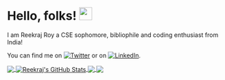 <!--### Hi there 👋-->
# Hello, folks! <img src="https://raw.githubusercontent.com/MartinHeinz/MartinHeinz/master/wave.gif" width="30px">

I am Reekraj Roy a CSE sophomore, bibliophile and coding enthusiast from India!
<!-- Actual text -->

You can find me on [![Twitter][1.2]][1] or on [![LinkedIn][2.2]][2].

<!-- Icons -->

[1.2]: http://i.imgur.com/wWzX9uB.png (twitter icon without padding)
[2.2]: https://raw.githubusercontent.com/MartinHeinz/MartinHeinz/master/linkedin-3-16.png (LinkedIn icon without padding)

<!-- Links to your social media accounts -->

[1]: https://twitter.com/ReekrajR
[2]: https://www.linkedin.com/in/royreekraj/

<a href="https://github.com/REEKRAJROY/REEKRAJROY">
  <img align="center" src="https://github-readme-stats.vercel.app/api/top-langs/?username=REEKRAJROY&hide=java,html&title_color=ffffff&text_color=c9cacc&icon_color=2bbc8a&bg_color=1d1f21" />
</a>
<a href="https://github.com/REEKRAJROY/REEKRAJROY">
  <img align="center" src="https://github-readme-stats.vercel.app/api?username=REEKRAJROY&show_icons=true&line_height=27&count_private=true&title_color=ffffff&text_color=c9cacc&icon_color=2bbc8a&bg_color=1d1f21" alt="Reekraj's GitHub Stats" />
</a>

<a href="https://github.com/REEKRAJROY/python-project-blueprint">
  <img align="center" src="https://github-readme-stats.vercel.app/api/pin/?username=REEKRAJROY&repo=python-project-blueprint&title_color=ffffff&text_color=c9cacc&icon_color=2bbc8a&bg_color=1d1f21" />
</a>


<a href="https://github.com/REEKRAJROY/go-project-blueprint">
  <img align="center" src="https://github-readme-stats.vercel.app/api/pin/?username=REEKRAJROY&repo=go-project-blueprint&title_color=ffffff&text_color=c9cacc&icon_color=2bbc8a&bg_color=1d1f21" />
</a> 
<!--
**REEKRAJROY/REEKRAJROY** is a ✨ _special_ ✨ repository because its `README.md` (this file) appears on your GitHub profile.

Here are some ideas to get you started:

- 🔭 I’m currently working on ...
- 🌱 I’m currently learning ...
- 👯 I’m looking to collaborate on ...
- 🤔 I’m looking for help with ...
- 💬 Ask me about ...
- 📫 How to reach me: ...
- 😄 Pronouns: ...
- ⚡ Fun fact: ...
-->
